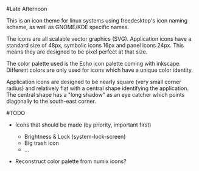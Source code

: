 #Late Afternoon

This is an icon theme for linux systems using freedesktop's icon naming scheme, 
as well as GNOME/KDE specific names.

The icons are all scalable vector graphics (SVG). Application icons have a 
standard size of 48px, symbolic icons 16px and panel icons 24px. This means 
they are designed to be pixel perfect at that size.

The color palette used is the Echo icon palette coming with inkscape. Different 
colors are only used for icons which have a unique color identity.

Application icons are designed to be nearly square (very small corner radius) 
and relatively flat with a central shape identifying the application. The 
central shape has a "long shadow" as an eye catcher which points diagonally to 
the south-east corner.

#TODO

* Icons that should be made (by priority, important first)
  - Brightness & Lock (system-lock-screen)
  - Big trash icon
  - ...

* Reconstruct color palette from numix icons?
